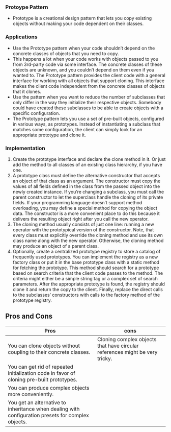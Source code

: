 ### Protoype Pattern
* Prototype is a creational design pattern that lets you copy existing objects without making your code dependent on their classes.

### Applications
* Use the Prototype pattern when your code shouldn’t depend on the concrete classes of objects that you need to copy.
* This happens a lot when your code works with objects passed to you from 3rd-party code via some interface. The concrete classes of these objects are unknown, and you couldn’t depend on them even if you wanted to.
The Prototype pattern provides the client code with a general interface for working with all objects that support cloning. This interface makes the client code independent from the concrete classes of objects that it clones.
* Use the pattern when you want to reduce the number of subclasses that only differ in the way they initialize their respective objects. Somebody could have created these subclasses to be able to create objects with a specific configuration.
* The Prototype pattern lets you use a set of pre-built objects, configured in various ways, as prototypes.
Instead of instantiating a subclass that matches some configuration, the client can simply look for an appropriate prototype and clone it.

### Implementation
1. Create the prototype interface and declare the clone method in it. Or just add the method to all classes of an existing class hierarchy, if you have one.
2. A prototype class must define the alternative constructor that accepts an object of that class as an argument. The constructor must copy the values of all fields defined in the class from the passed object into the newly created instance. If you’re changing a subclass, you must call the parent constructor to let the superclass handle the cloning of its private fields.
If your programming language doesn’t support method overloading, you may define a special method for copying the object data. The constructor is a more convenient place to do this because it delivers the resulting object right after you call the new operator.
3. The cloning method usually consists of just one line: running a new operator with the prototypical version of the constructor. Note, that every class must explicitly override the cloning method and use its own class name along with the new operator. Otherwise, the cloning method may produce an object of a parent class.
4. Optionally, create a centralized prototype registry to store a catalog of frequently used prototypes.
You can implement the registry as a new factory class or put it in the base prototype class with a static method for fetching the prototype. This method should search for a prototype based on search criteria that the client code passes to the method. The criteria might either be a simple string tag or a complex set of search parameters. After the appropriate prototype is found, the registry should clone it and return the copy to the client.
Finally, replace the direct calls to the subclasses’ constructors with calls to the factory method of the prototype registry.


## Pros and Cons
| Pros              | cons                                                                        |
|-------------------|-----------------------------------------------------------------------------|
|You can clone objects without coupling to their concrete classes.| Cloning complex objects that have circular references might be very tricky. |
| You can get rid of repeated initialization code in favor of cloning pre-built prototypes.|                                                                             |
| You can produce complex objects more conveniently.|                                                                             |
| You get an alternative to inheritance when dealing with configuration presets for complex objects. |  |
